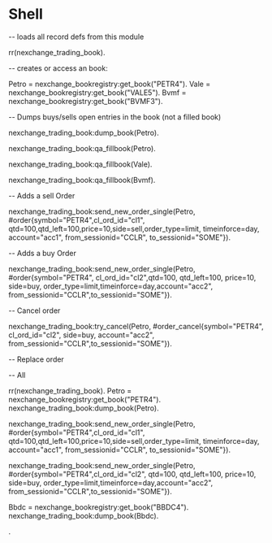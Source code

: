 
Shell
==

-- loads all record defs from this module

rr(nexchange_trading_book).

-- creates or access an book:

Petro = nexchange_bookregistry:get_book("PETR4"). 
Vale = nexchange_bookregistry:get_book("VALE5"). 
Bvmf = nexchange_bookregistry:get_book("BVMF3"). 



-- Dumps buys/sells open entries in the book (not a filled book)

nexchange_trading_book:dump_book(Petro).

nexchange_trading_book:qa_fillbook(Petro). 

nexchange_trading_book:qa_fillbook(Vale). 

nexchange_trading_book:qa_fillbook(Bvmf). 




-- Adds a sell Order

nexchange_trading_book:send_new_order_single(Petro, #order{symbol="PETR4",cl_ord_id="cl1",
                qtd=100,qtd_left=100,price=10,side=sell,order_type=limit, timeinforce=day, account="acc1", from_sessionid="CCLR", to_sessionid="SOME"}).


-- Adds a buy Order

nexchange_trading_book:send_new_order_single(Petro, #order{symbol="PETR4",
                cl_ord_id="cl2",qtd=100, qtd_left=100, price=10, side=buy, order_type=limit,timeinforce=day,account="acc2", from_sessionid="CCLR",to_sessionid="SOME"}).



-- Cancel order 

nexchange_trading_book:try_cancel(Petro, #order_cancel{symbol="PETR4", cl_ord_id="cl2", side=buy, account="acc2", from_sessionid="CCLR",to_sessionid="SOME"}).


-- Replace order


-- All

rr(nexchange_trading_book). 
Petro = nexchange_bookregistry:get_book("PETR4").
nexchange_trading_book:dump_book(Petro).

nexchange_trading_book:send_new_order_single(Petro, #order{symbol="PETR4",cl_ord_id="cl1",
                qtd=100,qtd_left=100,price=10,side=sell,order_type=limit, timeinforce=day, account="acc1", from_sessionid="CCLR", to_sessionid="SOME"}).

nexchange_trading_book:send_new_order_single(Petro, #order{symbol="PETR4",cl_ord_id="cl2",
                qtd=100, qtd_left=100, price=10, side=buy, order_type=limit,timeinforce=day,account="acc2", from_sessionid="CCLR",to_sessionid="SOME"}).











Bbdc = nexchange_bookregistry:get_book("BBDC4").
nexchange_trading_book:dump_book(Bbdc).




.
